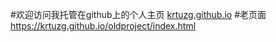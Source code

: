 #欢迎访问我托管在github上的个人主页
[krtuzg.github.io](https://krtuzg.github.io/)
#老页面
https://krtuzg.github.io/oldproject/index.html